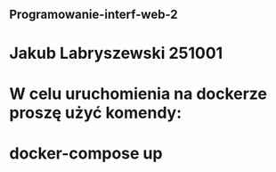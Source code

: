 ## Programowanie-interf-web-2
# Jakub Labryszewski 251001

# W celu uruchomienia na dockerze proszę użyć komendy:
# docker-compose up

